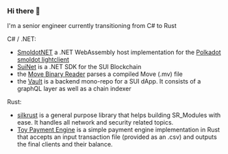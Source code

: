 ### Hi there 👋
I'm a senior engineer currently transitioning from C# to Rust 

C# / .NET:
- [SmoldotNET](https://github.com/PolkadotNET/SmoldotNet/tree/master/SmoldotNET) a .NET WebAssembly host implementation for the [Polkadot smoldot lightclient](https://github.com/smol-dot/smoldot)
- [SuiNet](https://github.com/d-moos/SuiNet) is a .NET SDK for the SUI Blockchain
- the [Move Binary Reader](https://github.com/d-moos/move-binary-format-reader) parses a compiled Move (.mv) file 
- the [Vault](https://github.com/naami-finance/vault-mono) is a backend mono-repo for a SUI dApp. It consists of a graphQL layer as well as a chain indexer

Rust:
- [silkrust](https://github.com/d-moos/silkrust) is a general purpose library that helps building SR_Modules with ease. It handles all network and security related topics.
- [Toy Payment Engine](https://github.com/d-moos/payment_engine) is a simple payment engine implementation in Rust that accepts an input transaction file (provided as an .csv) and outputs the final clients and their balance.
